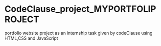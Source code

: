 # CodeClause_project_MYPORTFOLIPROJECT
portfolio website project as an internship task given by codeClause using HTML,CSS and JavaScript
